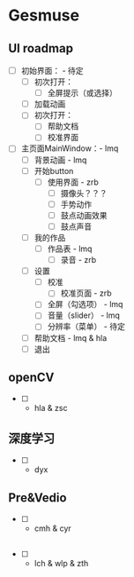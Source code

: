 # Gesmuse
##  UI roadmap
* [ ] 初始界面： - 待定
    * [ ] 初次打开： 
        * [ ] 全屏提示（或选择）
    * [ ] 加载动画
    * [ ] 初次打开：
        * [ ] 帮助文档
        * [ ] 校准界面
      
* [ ] 主页面MainWindow：- lmq
    * [ ] 背景动画 - lmq
    * [ ] 开始button
        * [ ] 使用界面 - zrb
            * [ ] 摄像头？？？
            * [ ] 手势动作
            * [ ] 鼓点动画效果
            * [ ] 鼓点声音
    * [ ] 我的作品
        * [ ] 作品表 - lmq
            * [ ] 录音 - zrb
    * [ ] 设置
        * [ ] 校准
            * [ ] 校准页面 - zrb
        * [ ] 全屏（勾选项） - lmq
        * [ ] 音量（slider） - lmq
        * [ ] 分辨率（菜单） - 待定
    * [ ] 帮助文档 - lmq & hla
    * [ ] 退出
## openCV
* [ ] - hla & zsc
## 深度学习
* [ ] - dyx
## Pre&Vedio
* [ ] - cmh &  cyr
## 
* [ ] - lch & wlp & zth
